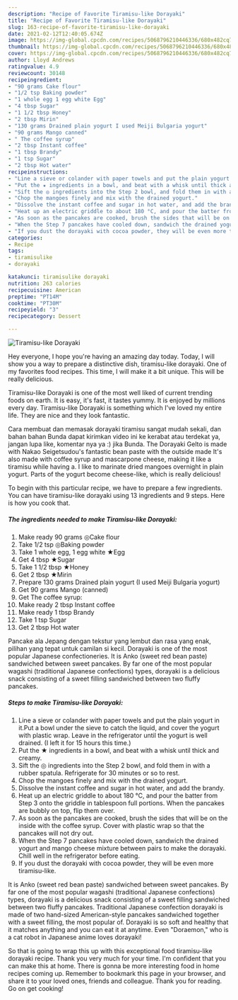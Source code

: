 ```yaml
---
description: "Recipe of Favorite Tiramisu-like Dorayaki"
title: "Recipe of Favorite Tiramisu-like Dorayaki"
slug: 163-recipe-of-favorite-tiramisu-like-dorayaki
date: 2021-02-12T12:40:05.674Z
image: https://img-global.cpcdn.com/recipes/5068796210446336/680x482cq70/tiramisu-like-dorayaki-recipe-main-photo.jpg
thumbnail: https://img-global.cpcdn.com/recipes/5068796210446336/680x482cq70/tiramisu-like-dorayaki-recipe-main-photo.jpg
cover: https://img-global.cpcdn.com/recipes/5068796210446336/680x482cq70/tiramisu-like-dorayaki-recipe-main-photo.jpg
author: Lloyd Andrews
ratingvalue: 4.9
reviewcount: 30148
recipeingredient:
- "90 grams Cake flour"
- "1/2 tsp Baking powder"
- "1 whole egg 1 egg white Egg"
- "4 tbsp Sugar"
- "1 1/2 tbsp Honey"
- "2 tbsp Mirin"
- "130 grams Drained plain yogurt I used Meiji Bulgaria yogurt"
- "90 grams Mango canned"
- " The coffee syrup"
- "2 tbsp Instant coffee"
- "1 tbsp Brandy"
- "1 tsp Sugar"
- "2 tbsp Hot water"
recipeinstructions:
- "Line a sieve or colander with paper towels and put the plain yogurt in it.Put a bowl under the sieve to catch the liquid, and cover the yogurt with plastic wrap. Leave in the refrigerator until the yogurt is well drained. (I left it for 15 hours this time.)"
- "Put the ★ ingredients in a bowl, and beat with a whisk until thick and creamy."
- "Sift the ◎ ingredients into the Step 2 bowl, and fold them in with a rubber spatula. Refrigerate for 30 minutes or so to rest."
- "Chop the mangoes finely and mix with the drained yogurt."
- "Dissolve the instant coffee and sugar in hot water, and add the brandy."
- "Heat up an electric griddle to about 180 °C, and pour the batter from Step 3 onto the griddle in tablespoon full portions. When the pancakes are bubbly on top, flip them over."
- "As soon as the pancakes are cooked, brush the sides that will be on the inside with the coffee syrup. Cover with plastic wrap so that the pancakes will not dry out."
- "When the Step 7 pancakes have cooled down, sandwich the drained yogurt and mango cheese mixture between pairs to make the dorayaki. Chill well in the refrigerator before eating."
- "If you dust the dorayaki with cocoa powder, they will be even more tiramisu-like."
categories:
- Recipe
tags:
- tiramisulike
- dorayaki

katakunci: tiramisulike dorayaki 
nutrition: 263 calories
recipecuisine: American
preptime: "PT14M"
cooktime: "PT30M"
recipeyield: "3"
recipecategory: Dessert

---
```



![Tiramisu-like Dorayaki](https://img-global.cpcdn.com/recipes/5068796210446336/680x482cq70/tiramisu-like-dorayaki-recipe-main-photo.jpg)

Hey everyone, I hope you're having an amazing day today. Today, I will show you a way to prepare a distinctive dish, tiramisu-like dorayaki. One of my favorites food recipes. This time, I will make it a bit unique. This will be really delicious.

Tiramisu-like Dorayaki is one of the most well liked of current trending foods on earth. It is easy, it's fast, it tastes yummy. It is enjoyed by millions every day. Tiramisu-like Dorayaki is something which I've loved my entire life. They are nice and they look fantastic.

Cara membuat dan memasak dorayaki tiramisu sangat mudah sekali, dan bahan bahan Bunda dapat kirimkan video ini ke kerabat atau terdekat ya, jangan lupa like, komentar nya ya :) jika Bunda. The Dorayaki Gelto is made with Nakao Seigetsudou&#39;s fantastic bean paste with the outside made It&#39;s also made with coffee syrup and mascarpone cheese, making it like a tiramisu while having a. I like to marinate dried mangoes overnight in plain yogurt. Parts of the yogurt become cheese-like, which is really delicious!


To begin with this particular recipe, we have to prepare a few ingredients. You can have tiramisu-like dorayaki using 13 ingredients and 9 steps. Here is how you cook that.

<!--inarticleads1-->

##### The ingredients needed to make Tiramisu-like Dorayaki:

1. Make ready 90 grams ◎Cake flour
1. Take 1/2 tsp ◎Baking powder
1. Take 1 whole egg, 1 egg white ★Egg
1. Get 4 tbsp ★Sugar
1. Take 1 1/2 tbsp ★Honey
1. Get 2 tbsp ★Mirin
1. Prepare 130 grams Drained plain yogurt (I used Meiji Bulgaria yogurt)
1. Get 90 grams Mango (canned)
1. Get  The coffee syrup:
1. Make ready 2 tbsp Instant coffee
1. Make ready 1 tbsp Brandy
1. Take 1 tsp Sugar
1. Get 2 tbsp Hot water


Pancake ala Jepang dengan tekstur yang lembut dan rasa yang enak, pilihan yang tepat untuk camilan si kecil. Dorayaki is one of the most popular Japanese confectioneries. It is Anko (sweet red bean paste) sandwiched between sweet pancakes. By far one of the most popular wagashi (traditional Japanese confections) types, dorayaki is a delicious snack consisting of a sweet filling sandwiched between two fluffy pancakes. 

<!--inarticleads2-->

##### Steps to make Tiramisu-like Dorayaki:

1. Line a sieve or colander with paper towels and put the plain yogurt in it.Put a bowl under the sieve to catch the liquid, and cover the yogurt with plastic wrap. Leave in the refrigerator until the yogurt is well drained. (I left it for 15 hours this time.)
1. Put the ★ ingredients in a bowl, and beat with a whisk until thick and creamy.
1. Sift the ◎ ingredients into the Step 2 bowl, and fold them in with a rubber spatula. Refrigerate for 30 minutes or so to rest.
1. Chop the mangoes finely and mix with the drained yogurt.
1. Dissolve the instant coffee and sugar in hot water, and add the brandy.
1. Heat up an electric griddle to about 180 °C, and pour the batter from Step 3 onto the griddle in tablespoon full portions. When the pancakes are bubbly on top, flip them over.
1. As soon as the pancakes are cooked, brush the sides that will be on the inside with the coffee syrup. Cover with plastic wrap so that the pancakes will not dry out.
1. When the Step 7 pancakes have cooled down, sandwich the drained yogurt and mango cheese mixture between pairs to make the dorayaki. Chill well in the refrigerator before eating.
1. If you dust the dorayaki with cocoa powder, they will be even more tiramisu-like.


It is Anko (sweet red bean paste) sandwiched between sweet pancakes. By far one of the most popular wagashi (traditional Japanese confections) types, dorayaki is a delicious snack consisting of a sweet filling sandwiched between two fluffy pancakes. Traditional Japanese confection dorayaki is made of two hand-sized American-style pancakes sandwiched together with a sweet filling, the most popular of. Dorayaki is so soft and healthy that it matches anything and you can eat it at anytime. Even &#34;Doraemon,&#34; who is a cat robot in Japanese anime loves dorayaki! 

So that is going to wrap this up with this exceptional food tiramisu-like dorayaki recipe. Thank you very much for your time. I'm confident that you can make this at home. There is gonna be more interesting food in home recipes coming up. Remember to bookmark this page in your browser, and share it to your loved ones, friends and colleague. Thank you for reading. Go on get cooking!
